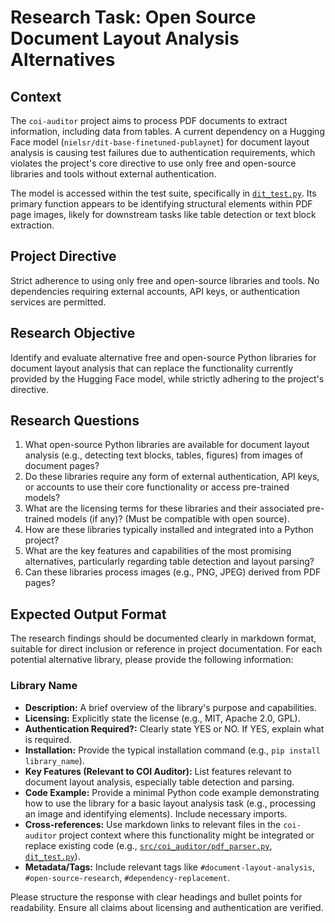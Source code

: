 # Research Task: Open Source Document Layout Analysis Alternatives

## Context

The `coi-auditor` project aims to process PDF documents to extract information, including data from tables. A current dependency on a Hugging Face model (`nielsr/dit-base-finetuned-publaynet`) for document layout analysis is causing test failures due to authentication requirements, which violates the project's core directive to use only free and open-source libraries and tools without external authentication.

The model is accessed within the test suite, specifically in [`dit_test.py`](dit_test.py). Its primary function appears to be identifying structural elements within PDF page images, likely for downstream tasks like table detection or text block extraction.

## Project Directive

Strict adherence to using only free and open-source libraries and tools. No dependencies requiring external accounts, API keys, or authentication services are permitted.

## Research Objective

Identify and evaluate alternative free and open-source Python libraries for document layout analysis that can replace the functionality currently provided by the Hugging Face model, while strictly adhering to the project's directive.

## Research Questions

1.  What open-source Python libraries are available for document layout analysis (e.g., detecting text blocks, tables, figures) from images of document pages?
2.  Do these libraries require any form of external authentication, API keys, or accounts to use their core functionality or access pre-trained models?
3.  What are the licensing terms for these libraries and their associated pre-trained models (if any)? (Must be compatible with open source).
4.  How are these libraries typically installed and integrated into a Python project?
5.  What are the key features and capabilities of the most promising alternatives, particularly regarding table detection and layout parsing?
6.  Can these libraries process images (e.g., PNG, JPEG) derived from PDF pages?

## Expected Output Format

The research findings should be documented clearly in markdown format, suitable for direct inclusion or reference in project documentation. For each potential alternative library, please provide the following information:

### Library Name

*   **Description:** A brief overview of the library's purpose and capabilities.
*   **Licensing:** Explicitly state the license (e.g., MIT, Apache 2.0, GPL).
*   **Authentication Required?:** Clearly state YES or NO. If YES, explain what is required.
*   **Installation:** Provide the typical installation command (e.g., `pip install library_name`).
*   **Key Features (Relevant to COI Auditor):** List features relevant to document layout analysis, especially table detection and parsing.
*   **Code Example:** Provide a minimal Python code example demonstrating how to use the library for a basic layout analysis task (e.g., processing an image and identifying elements). Include necessary imports.
*   **Cross-references:** Use markdown links to relevant files in the `coi-auditor` project context where this functionality might be integrated or replace existing code (e.g., [`src/coi_auditor/pdf_parser.py`](src/coi_auditor/pdf_parser.py), [`dit_test.py`](dit_test.py)).
*   **Metadata/Tags:** Include relevant tags like `#document-layout-analysis`, `#open-source-research`, `#dependency-replacement`.

Please structure the response with clear headings and bullet points for readability. Ensure all claims about licensing and authentication are verified.